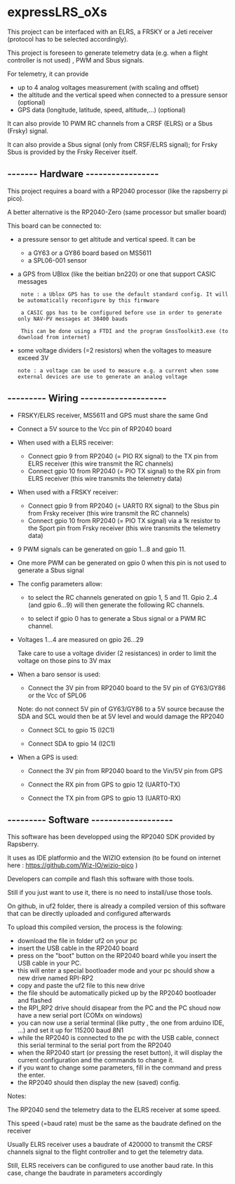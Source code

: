 # expressLRS_oXs

This project can be interfaced with an ELRS, a FRSKY or a Jeti receiver (protocol has to be selected accordingly).
 
 This project is foreseen to generate telemetry data (e.g. when a flight controller is not used) , PWM and Sbus signals.
 
 For telemetry, it can provide
 
 * up to 4 analog voltages measurement (with scaling and offset)
 * the altitude and the vertical speed when connected to a pressure sensor (optional)
 * GPS data (longitude, latitude, speed, altitude,...) (optional)

It can also provide 10 PWM RC channels from a CRSF (ELRS) or a Sbus (Frsky) signal.

It can also provide a Sbus signal (only from CRSF/ELRS signal); for Frsky Sbus is provided by the Frsky Receiver itself.  

## -------  Hardware -----------------

This project requires a board with a RP2040 processor (like the rapsberry pi pico).

A better alternative is the RP2040-Zero (same processor but smaller board)

This board can be connected to:
* a pressure sensor to get altitude and vertical speed. It can be
   * a GY63 or a GY86 board based on MS5611
   * a SPL06-001 sensor
* a GPS from UBlox (like the beitian bn220) or one that support CASIC messages

       note : a Ublox GPS has to use the default standard config. It will be automatically reconfigure by this firmware  
       
       a CASIC gps has to be configured before use in order to generate only NAV-PV messages at 38400 bauds  
       
       This can be done using a FTDI and the program GnssToolkit3.exe (to download from internet)
* some voltage dividers (=2 resistors) when the voltages to measure exceed 3V

      note : a voltage can be used to measure e.g. a current when some external devices are use to generate an analog voltage 

## --------- Wiring --------------------

* FRSKY/ELRS receiver, MS5611 and GPS must share the same Gnd
* Connect a 5V source to the Vcc pin of RP2040 board  
* When used with a ELRS receiver:
   * Connect gpio 9 from RP2040 (= PIO RX signal) to the TX pin from ELRS receiver (this wire transmit the RC channels)
   * Connect gpio 10 from RP2040 (= PIO TX signal) to the RX pin from ELRS receiver (this wire transmits the telemetry data)
* When used with a FRSKY receiver:
   * Connect gpio 9 from RP2040 (= UART0 RX signal) to the Sbus pin from Frsky receiver (this wire transmit the RC channels)
   * Connect gpio 10 from RP2040 (= PIO TX signal) via a 1k resistor to the Sport pin from Frsky receiver (this wire transmits the telemetry data)  
    
* 9 PWM signals can be generated on gpio 1...8 and gpio 11.
* One more PWM can be generated on gpio 0 when this pin is not used to generate a Sbus signal 

* The config parameters allow:

   * to select the RC channels generated on gpio 1, 5 and 11. Gpio 2..4 (and gpio 6...9) will then generate the following RC channels. 

   * to select if gpio 0 has to generate a Sbus signal or a PWM RC channel.

* Voltages 1...4 are measured on gpio 26...29 

   Take care to use a voltage divider (2 resistances) in order to limit the voltage on those pins to 3V max 

* When a baro sensor is used:

   * Connect the 3V pin from RP2040 board to the 5V pin of GY63/GY86 or the Vcc of SPL06  

   Note: do not connect 5V pin of GY63/GY86 to a 5V source because the SDA and SCL would then be at 5V level and would damage the RP2040          

   * Connect SCL to gpio 15 (I2C1)

   * Connect SDA to gpio 14 (I2C1)

* When a GPS is used:

   * Connect the 3V pin from RP2040 board to the Vin/5V pin from GPS

   * Connect the RX pin from GPS to gpio 12 (UART0-TX) 
   
   * Connect the TX pin from GPS to gpio 13 (UART0-RX)
        
## --------- Software -------------------
This software has been developped using the RP2040 SDK provided by Rapsberry.

It uses as IDE platformio and the WIZIO extension (to be found on internet here : https://github.com/Wiz-IO/wizio-pico )

Developers can compile and flash this software with those tools.

Still if you just want to use it, there is no need to install/use those tools.

On github, in uf2 folder, there is already a compiled version of this software that can be directly uploaded and configured afterwards

To upload this compiled version, the process is the folowing:
* download the file in folder uf2 on your pc
* insert the USB cable in the RP2040 board
* press on the "boot" button on the RP2040 board while you insert the USB cable in your PC.
* this will enter a special bootloader mode and your pc should show a new drive named RPI-RP2
* copy and paste the uf2 file to this new drive
* the file should be automatically picked up by the RP2040 bootloader and flashed
* the RPI_RP2 drive should disapear from the PC and the PC shoud now have a new serial port (COMx on windows)
* you can now use a serial terminal (like putty , the one from arduino IDE, ...) and set it up for 115200 baud 8N1
* while the RP2040 is connected to the pc with the USB cable, connect this serial terminal to the serial port from the RP2040
* when the RP2040 start (or pressing the reset button), it will display the current configuration and the commands to change it.
* if you want to change some parameters, fill in the command and press the enter.
* the RP2040 should then display the new (saved) config.  

Notes:

The RP2040 send the telemetry data to the ELRS receiver at some speed.

This speed (=baud rate) must be the same as the baudrate defined on the receiver

Usually ELRS receiver uses a baudrate of 420000 to transmit the CRSF channels signal to the flight controller and to get the telemetry data.

Still, ELRS receivers can be configured to use another baud rate. In this case, change the baudrate in parameters accordingly

